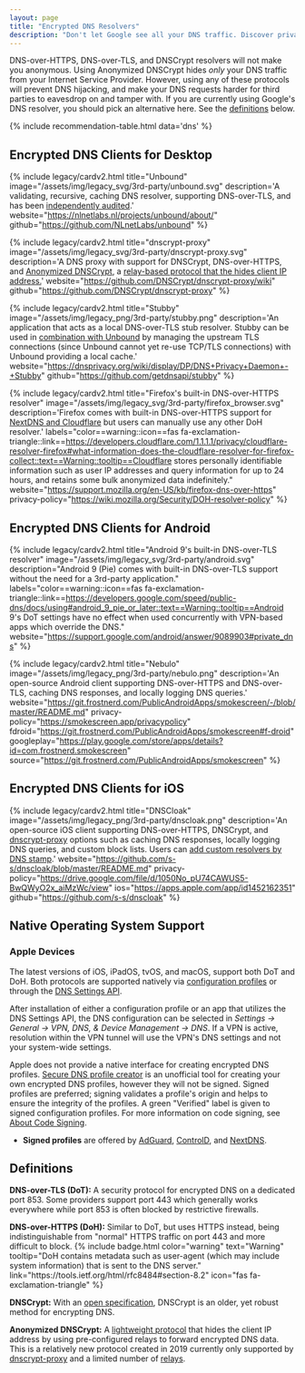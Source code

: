 ```yaml
---
layout: page
title: "Encrypted DNS Resolvers"
description: "Don't let Google see all your DNS traffic. Discover privacy-centric alternatives to the traditional DNS providers."
---
```


<div class="alert alert-warning" role="alert">
  DNS-over-HTTPS, DNS-over-TLS, and DNSCrypt resolvers will not make you anonymous. Using Anonymized DNSCrypt hides <em>only</em> your DNS traffic from your Internet Service Provider. However, using any of these protocols will prevent DNS hijacking, and make your DNS requests harder for third parties to eavesdrop on and tamper with. If you are currently using Google's DNS resolver, you should pick an alternative here. See the <a href="#definitions">definitions</a> below.
</div>

{% include recommendation-table.html data='dns' %}

## Encrypted DNS Clients for Desktop

{%
  include legacy/cardv2.html
  title="Unbound"
  image="/assets/img/legacy_svg/3rd-party/unbound.svg"
  description='A validating, recursive, caching DNS resolver, supporting DNS-over-TLS, and has been <a href="https://ostif.org/our-audit-of-unbound-dns-by-x41-d-sec-full-results/">independently audited</a>.'
  website="https://nlnetlabs.nl/projects/unbound/about/"
  github="https://github.com/NLnetLabs/unbound"
%}

{%
  include legacy/cardv2.html
  title="dnscrypt-proxy"
  image="/assets/img/legacy_svg/3rd-party/dnscrypt-proxy.svg"
  description='A DNS proxy with support for DNSCrypt, DNS-over-HTTPS, and <a href="https://github.com/DNSCrypt/dnscrypt-protocol/blob/master/ANONYMIZED-DNSCRYPT.txt">Anonymized DNSCrypt</a>, a <a href="https://github.com/DNSCrypt/dnscrypt-proxy/wiki/Anonymized-DNS">relay-based protocol that the hides client IP address.</a>'
  website="https://github.com/DNSCrypt/dnscrypt-proxy/wiki"
  github="https://github.com/DNSCrypt/dnscrypt-proxy"
%}

{%
  include legacy/cardv2.html
  title="Stubby"
  image="/assets/img/legacy_png/3rd-party/stubby.png"
  description='An application that acts as a local DNS-over-TLS stub resolver. Stubby can be used in <a href="https://dnsprivacy.org/wiki/display/DP/DNS+Privacy+Clients#DNSPrivacyClients-Unbound/Stubbycombination">combination with Unbound</a> by managing the upstream TLS connections (since Unbound cannot yet re-use TCP/TLS connections) with Unbound providing a local cache.'
  website="https://dnsprivacy.org/wiki/display/DP/DNS+Privacy+Daemon+-+Stubby"
  github="https://github.com/getdnsapi/stubby"
%}

{%
  include legacy/cardv2.html
  title="Firefox's built-in DNS-over-HTTPS resolver"
  image="/assets/img/legacy_svg/3rd-party/firefox_browser.svg"
  description='Firefox comes with built-in DNS-over-HTTPS support for <a href="https://blog.mozilla.org/blog/2020/02/25/firefox-continues-push-to-bring-dns-over-https-by-default-for-us-users/">NextDNS and Cloudflare</a> but users can manually use any other DoH resolver.'
  labels="color==warning::icon==fas fa-exclamation-triangle::link==https://developers.cloudflare.com/1.1.1.1/privacy/cloudflare-resolver-firefox#what-information-does-the-cloudflare-resolver-for-firefox-collect::text==Warning::tooltip==Cloudflare stores personally identifiable information such as user IP addresses and query information for up to 24 hours, and retains some bulk anonymized data indefinitely."
  website="https://support.mozilla.org/en-US/kb/firefox-dns-over-https"
  privacy-policy="https://wiki.mozilla.org/Security/DOH-resolver-policy"
%}

## Encrypted DNS Clients for Android

{%
  include legacy/cardv2.html
  title="Android 9's built-in DNS-over-TLS resolver"
  image="/assets/img/legacy_svg/3rd-party/android.svg"
  description="Android 9 (Pie) comes with built-in DNS-over-TLS support without the need for a 3rd-party application."
  labels="color==warning::icon==fas fa-exclamation-triangle::link==https://developers.google.com/speed/public-dns/docs/using#android_9_pie_or_later::text==Warning::tooltip==Android 9's DoT settings have no effect when used concurrently with VPN-based apps which override the DNS."
  website="https://support.google.com/android/answer/9089903#private_dns"
%}

{%
  include legacy/cardv2.html
  title="Nebulo"
  image="/assets/img/legacy_png/3rd-party/nebulo.png"
  description='An open-source Android client supporting DNS-over-HTTPS and DNS-over-TLS, caching DNS responses, and locally logging DNS queries.'
  website="https://git.frostnerd.com/PublicAndroidApps/smokescreen/-/blob/master/README.md"
  privacy-policy="https://smokescreen.app/privacypolicy"
  fdroid="https://git.frostnerd.com/PublicAndroidApps/smokescreen#f-droid"
  googleplay="https://play.google.com/store/apps/details?id=com.frostnerd.smokescreen"
  source="https://git.frostnerd.com/PublicAndroidApps/smokescreen"
%}

## Encrypted DNS Clients for iOS

{%
  include legacy/cardv2.html
  title="DNSCloak"
  image="/assets/img/legacy_png/3rd-party/dnscloak.png"
  description='An open-source iOS client supporting DNS-over-HTTPS, DNSCrypt, and <a href="https://github.com/DNSCrypt/dnscrypt-proxy/wiki">dnscrypt-proxy</a> options such as caching DNS responses, locally logging DNS queries, and custom block lists. Users can <a href="https://medium.com/privacyguides/adding-custom-dns-over-https-resolvers-to-dnscloak-20ff5845f4b5">add custom resolvers by DNS stamp</a>.'
  website="https://github.com/s-s/dnscloak/blob/master/README.md"
  privacy-policy="https://drive.google.com/file/d/1050No_pU74CAWUS5-BwQWyO2x_aiMzWc/view"
  ios="https://apps.apple.com/app/id1452162351"
  github="https://github.com/s-s/dnscloak"
%}

## Native Operating System Support

### Apple Devices

<p>
  The latest versions of iOS, iPadOS, tvOS, and macOS, support both DoT and DoH. Both protocols are supported natively via <a href="https://support.apple.com/guide/security/configuration-profile-enforcement-secf6fb9f053/web">configuration profiles</a> or through the <a href="https://developer.apple.com/documentation/networkextension/dns_settings">DNS Settings API</a>.
</p>

<p>
  After installation of either a configuration profile or an app that utilizes the DNS Settings API, the DNS configuration can be selected in <em>Settings &rarr; General &rarr; VPN, DNS, & Device Management &rarr; DNS</em>. If a VPN is active, resolution within the VPN tunnel will use the VPN's DNS settings and not your system-wide settings.
</p>

<p>
  Apple does not provide a native interface for creating encrypted DNS profiles. <a href="https://dns.notjakob.com/tool.html">Secure DNS profile creator</a> is an unofficial tool for creating your own encrypted DNS profiles, however they will not be signed. Signed profiles are preferred; signing validates a profile's origin and helps to ensure the integrity of the profiles. A green "Verified" label is given to signed configuration profiles. For more information on code signing, see <a href="https://developer.apple.com/library/archive/documentation/Security/Conceptual/CodeSigningGuide/Introduction/Introduction.html">About Code Signing</a>.
</p>

<ul>
  <li><strong>Signed profiles</strong> are offered by <a href="https://adguard.com/en/blog/encrypted-dns-ios-14.html">AdGuard</a>, <a href="https://kb.controld.com/en/tutorials">ControlD</a>, and <a href="https://apple.nextdns.io/">NextDNS</a>.</li>
</ul>

## Definitions

<p><strong>DNS-over-TLS (DoT):</strong>
  A security protocol for encrypted DNS on a dedicated port 853. Some providers support port 443 which generally works everywhere while port 853 is often blocked by restrictive firewalls.
</p>

<p><strong>DNS-over-HTTPS (DoH):</strong>
  Similar to DoT, but uses HTTPS instead, being indistinguishable from "normal" HTTPS traffic on port 443 and more difficult to block. {% include badge.html color="warning" text="Warning" tooltip="DoH contains metadata such as user-agent (which may include system information) that is sent to the DNS server." link="https://tools.ietf.org/html/rfc8484#section-8.2" icon="fas fa-exclamation-triangle" %}
</p>

<p><strong>DNSCrypt:</strong>
  With an <a href="https://dnscrypt.info/protocol/">open specification</a>, DNSCrypt is an older, yet robust method for encrypting DNS.
</p>

<p><strong>Anonymized DNSCrypt:</strong>
  A <a href="https://github.com/DNSCrypt/dnscrypt-proxy/wiki/Anonymized-DNS">lightweight protocol</a> that hides the client IP address by using pre-configured relays to forward encrypted DNS data. This is a relatively new protocol created in 2019 currently only supported by <a href="#dns-desktop-clients">dnscrypt-proxy</a> and a limited number of <a href="https://github.com/DNSCrypt/dnscrypt-resolvers/blob/master/v3/relays.md">relays</a>.
</p>
